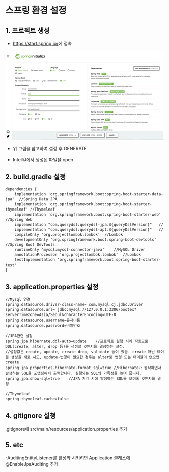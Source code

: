 # 스프링 환경 설정

## 1. 프로젝트 생성

- <https://start.spring.io/>에 접속

![](https://github.com/kabommm/TIL/blob/main/Spring/img/setting.PNG?raw=true)

- 위 그림을 참고하여 설정 후 GENERATE

- IntelliJ에서 생성된 파일을 open

## 2. build.gradle 설정

```
dependencies {
	implementation 'org.springframework.boot:spring-boot-starter-data-jpa'  //Spring Data JPA
	implementation 'org.springframework.boot:spring-boot-starter-thymeleaf' //Thymeleaf
	implementation 'org.springframework.boot:spring-boot-starter-web'   //Spring Web
	implementation "com.querydsl:querydsl-jpa:${queryDslVersion}"   //
	implementation "com.querydsl:querydsl-apt:${queryDslVersion}"   //
	compileOnly 'org.projectlombok:lombok'  //Lombok
	developmentOnly 'org.springframework.boot:spring-boot-devtools' //Spring Boot DevTools
	runtimeOnly 'mysql:mysql-connector-java'    //MySQL Driver
	annotationProcessor 'org.projectlombok:lombok'  //Lombok
	testImplementation 'org.springframework.boot:spring-boot-starter-test'
}
```

## 3. application.properties 설정

```
//Mysql 연결
spring.datasource.driver-class-name= com.mysql.cj.jdbc.Driver
spring.datasource.url= jdbc:mysql://127.0.0.1:3306/bootex?serverTimezone=Asia/Seoul&characterEncoding=UTF-8
spring.datasource.username=유저이름
spring.datasource.password=비밀번호

//JPA관련 설정
spring.jpa.hibernate.ddl-auto=update    //프로젝트 실행 시에 자동으로 DDL(create, alter, drop 등)을 생성할 것인지를 결정하는 설정.
//설정값은 create, update, create-drop, validate 등이 있음. create-매번 테이블 생성을 새로 시도, update-변경이 필요한 경우는 alter로 변경 또는 테이블이 없으면 create
spring.jpa.properties.hibernate.format_sql=true //Hibernate가 동작하면서 발생하는 SQL을 포맷팅해서 출력합니다. 실행되는 SQL의 가독성을 높여 줍니다.
spring.jpa.show-sql=true    //JPA 처리 시에 발생하는 SQL을 보여줄 것인지를 결정

//Thymeleaf
spring.thymeleaf.cache=false
```

## 4. gitignore 설청

.gitignore에 src/main/resources/application.properties 추가

## 5. etc

-AuditingEntityListener를 활성화 시키려면 Application 클래스에 @EnableJpaAuditing 추가
